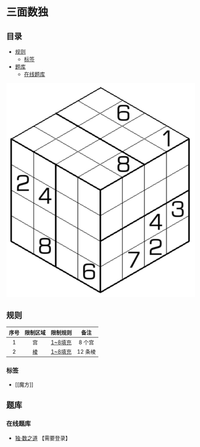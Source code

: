 # 三面数独
<!-- START doctoc generated TOC please keep comment here to allow auto update -->
<!-- DON'T EDIT THIS SECTION, INSTEAD RE-RUN doctoc TO UPDATE -->
## 目录

- [规则](#%E8%A7%84%E5%88%99)
  - [标签](#%E6%A0%87%E7%AD%BE)
- [题库](#%E9%A2%98%E5%BA%93)
  - [在线题库](#%E5%9C%A8%E7%BA%BF%E9%A2%98%E5%BA%93)

<!-- END doctoc generated TOC please keep comment here to allow auto update -->

![题](../../images/sudoku/三面数独.png)

## 规则

| 序号  | 限制区域 | 限制规则    |  备注   |
|:---:|:----:|:--------|:-----:|
|  1  |  宫   | [1~8填充] | 8 个宫  |
|  2  | [棱]  | [1~8填充] | 12 条棱 |

### 标签

- [[魔方]]

## 题库

### 在线题库

- [独·数之道](http://www.sudokufans.org.cn/lx/game.index.php?type=3d) 【需要登录】

[1~8填充]: ../../rules.md#1to8填充

[棱]: ../../rules.md#棱
